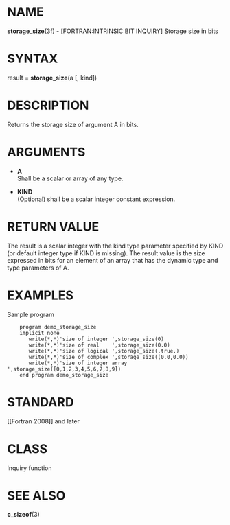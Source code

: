 # NAME

**storage\_size**(3f) - \[FORTRAN:INTRINSIC:BIT INQUIRY\] Storage size
in bits

# SYNTAX

result = **storage\_size**(a \[, kind\])

# DESCRIPTION

Returns the storage size of argument A in bits.

# ARGUMENTS

  - **A**  
    Shall be a scalar or array of any type.

  - **KIND**  
    (Optional) shall be a scalar integer constant expression.

# RETURN VALUE

The result is a scalar integer with the kind type parameter specified by
KIND (or default integer type if KIND is missing). The result value is
the size expressed in bits for an element of an array that has the
dynamic type and type parameters of A.

# EXAMPLES

Sample program

``` 
    program demo_storage_size
    implicit none
       write(*,*)'size of integer ',storage_size(0)
       write(*,*)'size of real    ',storage_size(0.0)
       write(*,*)'size of logical ',storage_size(.true.)
       write(*,*)'size of complex ',storage_size((0.0,0.0))
       write(*,*)'size of integer array ',storage_size([0,1,2,3,4,5,6,7,8,9])
    end program demo_storage_size
```

# STANDARD

\[\[Fortran 2008\]\] and later

# CLASS

Inquiry function

# SEE ALSO

**c\_sizeof**(3)
